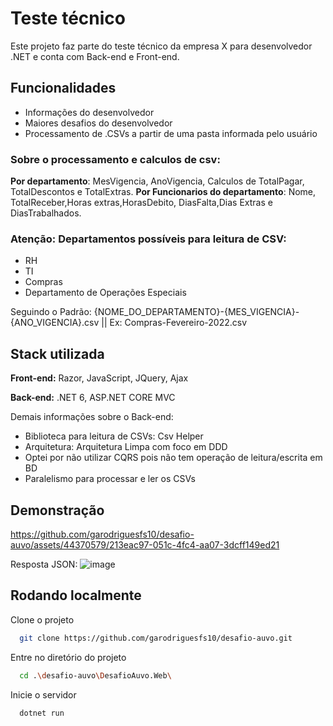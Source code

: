 
# Teste técnico 

Este projeto faz parte do teste técnico da empresa X para desenvolvedor .NET e conta com Back-end e Front-end.

## Funcionalidades

- Informações do desenvolvedor
- Maiores desafios do desenvolvedor
- Processamento de .CSVs a partir de uma pasta informada pelo usuário

### Sobre o processamento e calculos de csv:
**Por departamento**: MesVigencia, AnoVigencia, Calculos de TotalPagar, TotalDescontos e TotalExtras.
**Por Funcionarios do departamento**: Nome, TotalReceber,Horas extras,HorasDebito, DiasFalta,Dias Extras e DiasTrabalhados.

### Atenção: Departamentos possíveis para leitura de CSV: 
- RH
- TI
- Compras
- Departamento de Operações Especiais

Seguindo o Padrão: {NOME_DO_DEPARTAMENTO}-{MES_VIGENCIA}-{ANO_VIGENCIA}.csv || Ex: Compras-Fevereiro-2022.csv


## Stack utilizada

**Front-end:** Razor, JavaScript, JQuery, Ajax

**Back-end:** .NET 6, ASP.NET CORE MVC

Demais informações sobre o Back-end:
- Biblioteca para leitura de CSVs: Csv Helper
- Arquitetura: Arquitetura Limpa com foco em DDD
- Optei por não utilizar CQRS pois não tem operação de leitura/escrita em BD
- Paralelismo para processar e ler os CSVs
  
## Demonstração
https://github.com/garodriguesfs10/desafio-auvo/assets/44370579/213eac97-051c-4fc4-aa07-3dcff149ed21

Resposta JSON:
![image](https://github.com/garodriguesfs10/desafio-auvo/assets/44370579/5b5e77d3-deb9-4985-a59a-a1db05d24b3b)


## Rodando localmente

Clone o projeto

```bash
  git clone https://github.com/garodriguesfs10/desafio-auvo.git
```

Entre no diretório do projeto

```bash
  cd .\desafio-auvo\DesafioAuvo.Web\
```

Inicie o servidor

```bash
  dotnet run 
```




